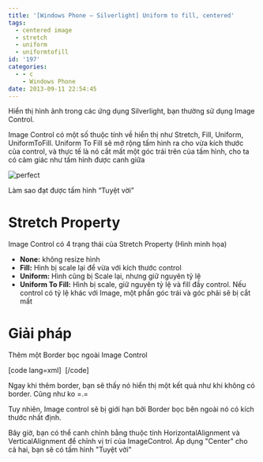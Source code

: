 ```yaml
---
title: '[Windows Phone – Silverlight] Uniform to fill, centered'
tags:
  - centered image
  - stretch
  - uniform
  - uniformtofill
id: '197'
categories:
  - - c
    - Windows Phone
date: 2013-09-11 22:54:45
---
```


Hiển thị hình ảnh trong các ứng dụng Silverlight, bạn thường sử dụng Image Control.

Image Control có một số thuộc tính về hiển thị như Stretch, Fill, Uniform, UniformToFill. Uniform To Fill sẽ mở rộng tấm hình ra cho vừa kích thước của control, và thực tế là nó cắt mất một góc trái trên của tấm hình, cho ta có cảm giác như tấm hình được canh giữa

![perfect](http://cuoilennaocacban2.files.wordpress.com/2013/09/steeve2.png)

Làm sao đạt được tấm hình “Tuyệt vời”
<!-- more -->
# Stretch Property

Image Control có 4 trạng thái của Stretch Property (Hình minh họa)

*   **None:** không resize hình
*   **Fill:** Hình bị scale lại để vừa với kích thước control
*   **Uniform:** Hình cũng bị Scale lại, nhưng giữ nguyên tỷ lệ
*   **Uniform To Fill:** Hình bị scale, giữ nguyên tỷ lệ và fill đầy control. Nếu control có tỷ lệ khác với Image, một phần góc trái và góc phải sẽ bị cắt mất

# Giải pháp

Thêm một Border bọc ngoài Image Control

\[code lang=xml\] <border Width="200" Height="200"> <Image Source="/your\_source" Stretch="UniformToFill"> </border> \[/code\]

Ngay khi thêm border, bạn sẽ thấy nó hiển thị một kết quả như khi không có border. Cũng như ko =.=

Tuy nhiên, Image control sẽ bị giới hạn bởi Border bọc bên ngoài nó có kích thước nhất định.

Bây giờ, bạn có thể canh chỉnh bằng thuộc tính HorizontalAlignment và VerticalAlignment để chỉnh vị trí của ImageControl. Áp dụng "Center" cho cả hai, bạn sẽ có tấm hình "Tuyệt vời"
